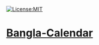 [![License:MIT](https://img.shields.io/badge/License-MIT-green.svg)](https://opensource.org/licenses/MIT)

# [Bangla-Calendar](https://github.com/mushfiqulIslam/Bangla-Calendar)

